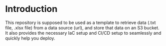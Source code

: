 # Introduction

This repository is supposed to be used as a template to retrieve data (.txt file, .xlsx file) from a data source (url), and store that data on an S3 bucket. It also provides the necessary IaC setup and CI/CD setup to seamlessly and quickly help you deploy.
